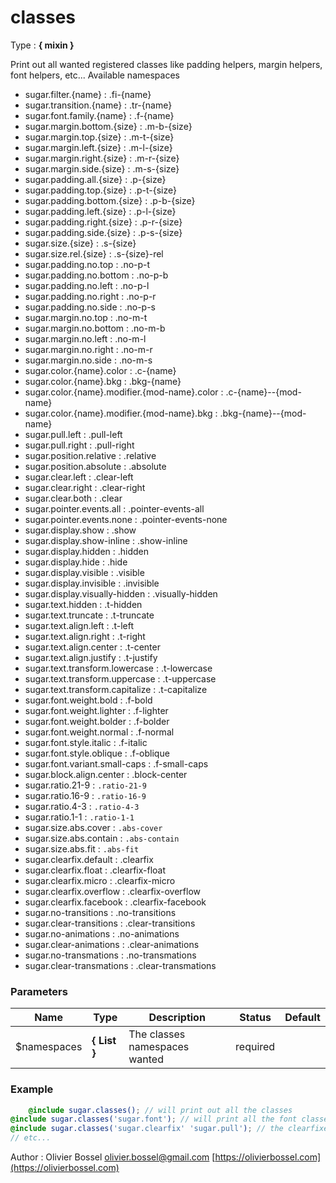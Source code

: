 # classes

<!-- @namespace: sugar.scss.core.mixin.classes -->

Type : **{ mixin }**


Print out all wanted registered classes like padding helpers, margin helpers, font helpers, etc...
Available namespaces
- sugar.filter.{name} : .fi-{name}
- sugar.transition.{name} : .tr-{name}
- sugar.font.family.{name} : .f-{name}
- sugar.margin.bottom.{size} : .m-b-{size}
- sugar.margin.top.{size} : .m-t-{size}
- sugar.margin.left.{size} : .m-l-{size}
- sugar.margin.right.{size} : .m-r-{size}
- sugar.margin.side.{size} : .m-s-{size}
- sugar.padding.all.{size} : .p-{size}
- sugar.padding.top.{size} : .p-t-{size}
- sugar.padding.bottom.{size} : .p-b-{size}
- sugar.padding.left.{size} : .p-l-{size}
- sugar.padding.right.{size} : .p-r-{size}
- sugar.padding.side.{size} : .p-s-{size}
- sugar.size.{size} : .s-{size}
- sugar.size.rel.{size} : .s-{size}-rel
- sugar.padding.no.top : .no-p-t
- sugar.padding.no.bottom : .no-p-b
- sugar.padding.no.left : .no-p-l
- sugar.padding.no.right : .no-p-r
- sugar.padding.no.side : .no-p-s
- sugar.margin.no.top : .no-m-t
- sugar.margin.no.bottom : .no-m-b
- sugar.margin.no.left : .no-m-l
- sugar.margin.no.right : .no-m-r
- sugar.margin.no.side : .no-m-s
- sugar.color.{name}.color : .c-{name}
- sugar.color.{name}.bkg : .bkg-{name}
- sugar.color.{name}.modifier.{mod-name}.color : .c-{name}--{mod-name}
- sugar.color.{name}.modifier.{mod-name}.bkg : .bkg-{name}--{mod-name}
- sugar.pull.left : .pull-left
- sugar.pull.right : .pull-right
- sugar.position.relative : .relative
- sugar.position.absolute : .absolute
- sugar.clear.left : .clear-left
- sugar.clear.right : .clear-right
- sugar.clear.both : .clear
- sugar.pointer.events.all : .pointer-events-all
- sugar.pointer.events.none : .pointer-events-none
- sugar.display.show : .show
- sugar.display.show-inline : .show-inline
- sugar.display.hidden : .hidden
- sugar.display.hide : .hide
- sugar.display.visible : .visible
- sugar.display.invisible : .invisible
- sugar.display.visually-hidden : .visually-hidden
- sugar.text.hidden : .t-hidden
- sugar.text.truncate : .t-truncate
- sugar.text.align.left : .t-left
- sugar.text.align.right : .t-right
- sugar.text.align.center : .t-center
- sugar.text.align.justify : .t-justify
- sugar.text.transform.lowercase : .t-lowercase
- sugar.text.transform.uppercase : .t-uppercase
- sugar.text.transform.capitalize : .t-capitalize
- sugar.font.weight.bold : .f-bold
- sugar.font.weight.lighter : .f-lighter
- sugar.font.weight.bolder : .f-bolder
- sugar.font.weight.normal : .f-normal
- sugar.font.style.italic : .f-italic
- sugar.font.style.oblique : .f-oblique
- sugar.font.variant.small-caps : .f-small-caps
- sugar.block.align.center : .block-center
- sugar.ratio.21-9 : ```.ratio-21-9```
- sugar.ratio.16-9 : ```.ratio-16-9```
- sugar.ratio.4-3 : ```.ratio-4-3```
- sugar.ratio.1-1 : ```.ratio-1-1```
- sugar.size.abs.cover : ```.abs-cover```
- sugar.size.abs.contain : ```.abs-contain```
- sugar.size.abs.fit : ```.abs-fit```
- sugar.clearfix.default : .clearfix
- sugar.clearfix.float : .clearfix-float
- sugar.clearfix.micro : .clearfix-micro
- sugar.clearfix.overflow : .clearfix-overflow
- sugar.clearfix.facebook : .clearfix-facebook
- sugar.no-transitions : .no-transitions
- sugar.clear-transitions : .clear-transitions
- sugar.no-animations : .no-animations
- sugar.clear-animations : .clear-animations
- sugar.no-transmations : .no-transmations
- sugar.clear-transmations : .clear-transmations



### Parameters
Name  |  Type  |  Description  |  Status  |  Default
------------  |  ------------  |  ------------  |  ------------  |  ------------
$namespaces  |  **{ List<string> }**  |  The classes namespaces wanted  |  required  |

### Example
```scss
	@include sugar.classes(); // will print out all the classes
@include sugar.classes('sugar.font'); // will print all the font classes
@include sugar.classes('sugar.clearfix' 'sugar.pull'); // the clearfixes and the pull classes
// etc...
```
Author : Olivier Bossel [olivier.bossel@gmail.com](mailto:olivier.bossel@gmail.com) [https://olivierbossel.com](https://olivierbossel.com)